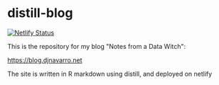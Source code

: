 
# distill-blog

<!-- badges: start -->
[![Netlify Status](https://api.netlify.com/api/v1/badges/a0c0bfb8-93ad-467d-af87-56ccc98d84cb/deploy-status)](https://app.netlify.com/sites/djnavarro-blog/deploys)
<!-- badges: end -->

This is the repository for my blog "Notes from a Data Witch":

https://blog.djnavarro.net

The site is written in R markdown using distill, and deployed on netlify
